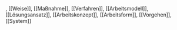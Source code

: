 , [[Weise]], [[Maßnahme]], [[Verfahren]], [[Arbeitsmodell]], [[Lösungsansatz]], [[Arbeitskonzept]], [[Arbeitsform]], [[Vorgehen]], [[System]]